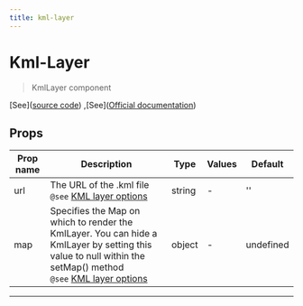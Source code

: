 ```yaml
---
title: kml-layer
---
```


  # Kml-Layer

  
  > KmlLayer component
  
  
  
  
  
  [See]([source code](/guide/kml-layer.html#source-code))
,[See]([Official documentation](https://developers.google.com/maps/documentation/javascript/kmllayer))

  

  
## Props

  | Prop name     | Description | Type      | Values      | Default     |
  | ------------- | ----------- | --------- | ----------- | ----------- |
  | url | The URL of the .kml file<br/>`@see` [KML layer options](https://developers.google.com/maps/documentation/javascript/kmllayer#kml_layer_options) | string | - | '' |
| map | Specifies the Map on which to render the KmlLayer. You can hide a KmlLayer by setting this value to null within the setMap() method<br/>`@see` [KML layer options](https://developers.google.com/maps/documentation/javascript/kmllayer#kml_layer_options) | object | - | undefined |

  
  
  
  
  ---


  
  